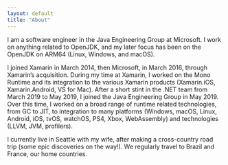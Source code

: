 ```yaml
---
layout: default
title: "About"
---
```


I am a software engineer in the Java Engineering Group at Microsoft. I work on anything related to OpenJDK, and my later focus has been on the OpenJDK on ARM64 (Linux, Windows, and macOS).

I joined Xamarin in March 2014, then Microsoft, in March 2016, through Xamarin’s acquisition. During my time at Xamarin, I worked on the Mono Runtime and its integration to the various Xamarin products (Xamarin.iOS, Xamarin.Android, VS for Mac). After a short stint in the .NET team from March 2019 to May 2019, I joined the Java Engineering Group in May 2019.
Over this time, I worked on a broad range of runtime related technologies, from GC to JIT, to integration to many platforms (Windows, macOS, Linux, Android, iOS, tvOS, watchOS, PS4, Xbox, WebAssembly) and technologies (LLVM, JVM, profilers).

I currently live in Seattle with my wife, after making a cross-country road trip (some epic discoveries on the way!). We regularly travel to Brazil and France, our home countries.
